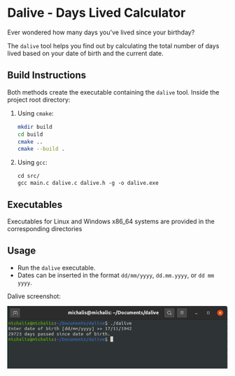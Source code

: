 # Dalive - Days Lived Calculator

Ever wondered how many days you've lived since your birthday?

The `dalive` tool helps you find out by calculating the total number of days lived based on your date of birth and the current date.

## Build Instructions

Both methods create the executable containing the `dalive` tool.
Inside the project root directory:

1. Using `cmake`:
      ```bash
     mkdir build
     cd build
     cmake ..
     cmake --build .

2. Using `gcc`:
    
     ```console
     cd src/
     gcc main.c dalive.c dalive.h -g -o dalive.exe

## Executables
Executables for Linux and Windows x86_64 systems are provided in the corresponding directories

## Usage
- Run the `dalive` executable.
- Dates can be inserted in the format `dd/mm/yyyy`, `dd.mm.yyyy`, or `dd mm yyyy`.

Dalive screenshot:

![alt text](img/dalive_screenshot.png)
